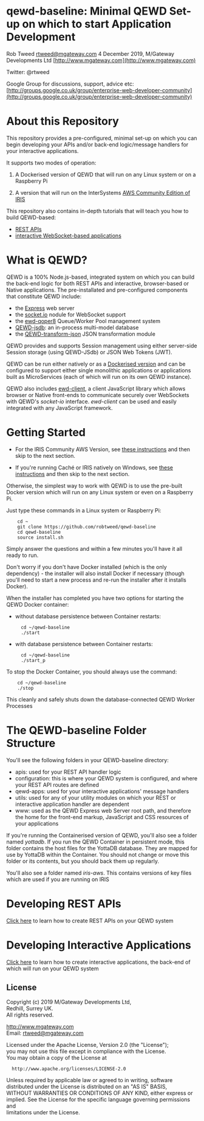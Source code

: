 # qewd-baseline: Minimal QEWD Set-up on which to start Application Development
 
Rob Tweed <rtweed@mgateway.com>
4 December 2019, M/Gateway Developments Ltd [http://www.mgateway.com](http://www.mgateway.com)  

Twitter: @rtweed

Google Group for discussions, support, advice etc: [http://groups.google.co.uk/group/enterprise-web-developer-community](http://groups.google.co.uk/group/enterprise-web-developer-community)


# About this Repository

This repository provides a pre-configured, minimal set-up on which you can begin
developing your APIs and/or back-end logic/message handlers for your interactive applications.

It supports two modes of operation:

1) A Dockerised version of QEWD that will run on any Linux system or on a Raspberry Pi

2) A version that will run on the InterSystems 
[AWS Community Edition of IRIS](https://aws.amazon.com/marketplace/pp/B07MSHYLF1?qid=1575041206953&sr=0-1&ref_=srh_res_product_title)

This repository also contains in-depth tutorials that will teach you how to build QEWD-based:

- [REST APIs](./REST.md)
- [interactive WebSocket-based applications](./INTERACTIVE.md)

# What is QEWD?

QEWD is a 100% Node.js-based, integrated system on which you can build the back-end logic for
both REST APIs and interactive, browser-based or Native applications.  The pre-installated 
and pre-configured components that constitute QEWD include:

- the [Express](https://www.npmjs.com/package/express) web server
- the [socket.io](https://www.npmjs.com/package/socket.io) nodule for WebSocket support
- the [ewd-qoper8](https://www.npmjs.com/package/ewd-qoper8) Queue/Worker Pool management system
- [QEWD-jsdb](https://github.com/robtweed/qewd-jsdb): an in-process multi-model database
- the [QEWD-transform-json](https://github.com/robtweed/qewd-transform-json) JSON transformation module

QEWD provides and supports Session management using either server-side Session storage (using
QEWD-JSdb) or JSON Web Tokens (JWT).

QEWD can be run either natively or as a [Dockerised version](https://hub.docker.com/repository/docker/rtweed/qewd-server)
and can be configured to support either single monolithic applications or 
applications built as MicroServices (each of which will run on its own QEWD instance).

QEWD also includes [ewd-client](https://github.com/robtweed/ewd-client), a client JavaScript library 
which allows browser or Native front-ends to communicate securely over WebSockets with 
QEWD's *socket-io* interface.  *ewd-client* can be used and easily integrated with any 
JavaScript framework.

# Getting Started

- For the IRIS Community AWS Version, see [these instructions](./IRIS.md) and then skip to the next section.

- If you're running Cach&eacute; or IRIS natively on Windows, see [these instructions](./IRIS-WINDOWS.md) and then skip to the next section.

Otherwise, the simplest way to work with QEWD is to use the pre-built Docker version which will run on
any Linux system or even on a Raspberry Pi.

Just type these commands in a Linux system or Raspberry Pi:

        cd ~
        git clone https://github.com/robtweed/qewd-baseline
        cd qewd-baseline
        source install.sh

Simply answer the questions and within a few minutes you'll have it all ready to run.

Don't worry if you don't have Docker installed (which is the only dependency) - the installer
will also install Docker if necessary (though you'll need to start a new process and re-run
the installer after it installs Docker).

When the installer has completed you have two options for starting the QEWD Docker container:

- without database persistence between Container restarts:

        cd ~/qewd-baseline
        ./start

- with database persistence between Container restarts:


        cd ~/qewd-baseline
        ./start_p


To stop the Docker Container, you should always use the command:

        cd ~/qewd-baseline
        ./stop

This cleanly and safely shuts down the database-connected QEWD Worker Processes


# The QEWD-baseline Folder Structure

You'll see the following folders in your QEWD-baseline directory:

- apis: used for your REST API handler logic
- configuration: this is where your QEWD system is configured, and where your REST API routes are defined
- qewd-apps: used for your interactive applications' message handlers
- utils: used for any of your utility modules on which your REST or interactive application handler are 
dependent
- www: used as the QEWD Express web Server root path, and therefore the home for the front-end
markup, JavaScript and CSS resources of your applications

If you're running the Containerised version of QEWD, you'll also see a folder named
*yottadb*.  If you run the QEWD Container in persistent mode, this folder contains
the host files for the YottaDB database.  They are mapped for use by YottaDB within the
Container.  You should not change or move this folder or its contents, but you should back them
up regularly.

You'll also see a folder named *iris-aws*.  This contains versions of key files which 
are used if you are running on IRIS


# Developing REST APIs

[Click here](./REST.md) to learn how to create REST APIs on your QEWD system


# Developing Interactive Applications

[Click here](./INTERACTIVE.md) to learn how to create interactive applications, the
back-end of which will run on your QEWD system


## License

 Copyright (c) 2019 M/Gateway Developments Ltd,                           
 Redhill, Surrey UK.                                                      
 All rights reserved.                                                     
                                                                           
  http://www.mgateway.com                                                  
  Email: rtweed@mgateway.com                                               
                                                                           
                                                                           
  Licensed under the Apache License, Version 2.0 (the "License");          
  you may not use this file except in compliance with the License.         
  You may obtain a copy of the License at                                  
                                                                           
      http://www.apache.org/licenses/LICENSE-2.0                           
                                                                           
  Unless required by applicable law or agreed to in writing, software      
  distributed under the License is distributed on an "AS IS" BASIS,        
  WITHOUT WARRANTIES OR CONDITIONS OF ANY KIND, either express or implied. 
  See the License for the specific language governing permissions and      
   limitations under the License.      
